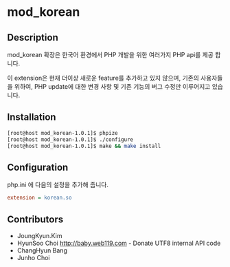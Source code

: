 # mod_korean

## Description

mod_korean 확장은 한국어 환경에서 PHP 개발을 위한 여러가지 PHP api를 제공 합니다.

이 extension은 현재 더이상 새로운 feature를 추가하고 있지 않으며, 기존의 사용자들을 위하여, PHP update에 대한 변경 사항 및 기존 기능의 버그 수정만 이루어지고 있습니다.

## Installation

```bash
[root@host mod_korean-1.0.1]$ phpize
[root@host mod_korean-1.0.1]$ ./configure
[root@host mod_korean-1.0.1]$ make && make install
```

## Configuration

php.ini 에 다음의 설정을 추가해 줍니다.

```ini
extension = korean.so
```

## Contributors
 * JoungKyun.Kim
 * HyunSoo Choi <http://baby.web119.com> - Donate UTF8 internal API code
 * ChangHyun Bang <winchild at kldp.org>
 * Junho Choi <cjh at kr.freebsd.org>
